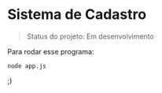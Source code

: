 # Sistema de Cadastro

>Status do projeto: Em desenvolvimento

Para rodar esse programa:

```
node app.js
```

;)

